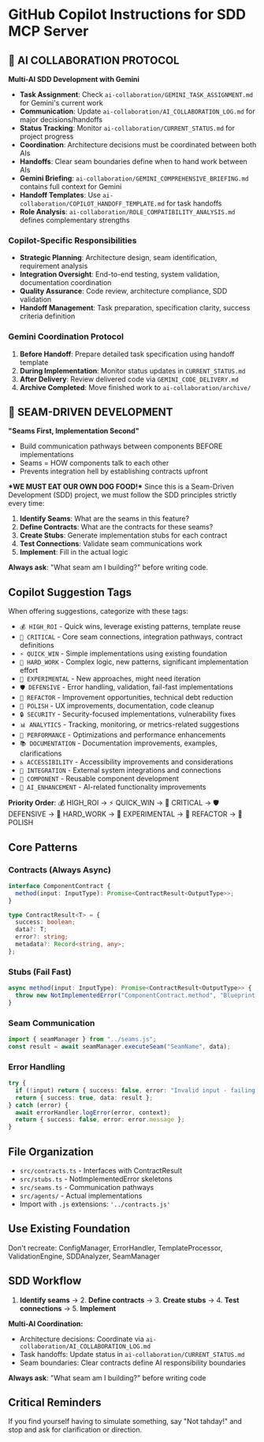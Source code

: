 # GitHub Copilot Instructions for SDD MCP Server

## 🤝 AI COLLABORATION PROTOCOL

**Multi-AI SDD Development with Gemini**

- **Task Assignment**: Check `ai-collaboration/GEMINI_TASK_ASSIGNMENT.md` for Gemini's current work
- **Communication**: Update `ai-collaboration/AI_COLLABORATION_LOG.md` for major decisions/handoffs
- **Status Tracking**: Monitor `ai-collaboration/CURRENT_STATUS.md` for project progress
- **Coordination**: Architecture decisions must be coordinated between both AIs
- **Handoffs**: Clear seam boundaries define when to hand work between AIs
- **Gemini Briefing**: `ai-collaboration/GEMINI_COMPREHENSIVE_BRIEFING.md` contains full context for Gemini
- **Handoff Templates**: Use `ai-collaboration/COPILOT_HANDOFF_TEMPLATE.md` for task handoffs
- **Role Analysis**: `ai-collaboration/ROLE_COMPATIBILITY_ANALYSIS.md` defines complementary strengths

### **Copilot-Specific Responsibilities**

- **Strategic Planning**: Architecture design, seam identification, requirement analysis
- **Integration Oversight**: End-to-end testing, system validation, documentation coordination
- **Quality Assurance**: Code review, architecture compliance, SDD validation
- **Handoff Management**: Task preparation, specification clarity, success criteria definition

### **Gemini Coordination Protocol**

1. **Before Handoff**: Prepare detailed task specification using handoff template
2. **During Implementation**: Monitor status updates in `CURRENT_STATUS.md`
3. **After Delivery**: Review delivered code via `GEMINI_CODE_DELIVERY.md`
4. **Archive Completed**: Move finished work to `ai-collaboration/archive/`

## 🔗 SEAM-DRIVEN DEVELOPMENT

**"Seams First, Implementation Second"**

- Build communication pathways between components BEFORE implementations
- Seams = HOW components talk to each other
- Prevents integration hell by establishing contracts upfront

**\***WE MUST EAT OUR OWN DOG FOOD!**\***
Since this is a Seam-Driven Development (SDD) project, we must follow the SDD principles strictly every time:

1. **Identify Seams**: What are the seams in this feature?
2. **Define Contracts**: What are the contracts for these seams?
3. **Create Stubs**: Generate implementation stubs for each contract
4. **Test Connections**: Validate seam communications work
5. **Implement**: Fill in the actual logic

**Always ask**: "What seam am I building?" before writing code.

## Copilot Suggestion Tags

When offering suggestions, categorize with these tags:

- `💰 HIGH_ROI` - Quick wins, leverage existing patterns, template reuse
- `🎯 CRITICAL` - Core seam connections, integration pathways, contract definitions
- `⚡ QUICK_WIN` - Simple implementations using existing foundation
- `🔨 HARD_WORK` - Complex logic, new patterns, significant implementation effort
- `🧪 EXPERIMENTAL` - New approaches, might need iteration
- `🛡️ DEFENSIVE` - Error handling, validation, fail-fast implementations
- `🔄 REFACTOR` - Improvement opportunities, technical debt reduction
- `🎨 POLISH` - UX improvements, documentation, code cleanup
- `🔒 SECURITY` - Security-focused implementations, vulnerability fixes
- `📊 ANALYTICS` - Tracking, monitoring, or metrics-related suggestions
- `🚀 PERFORMANCE` - Optimizations and performance enhancements
- `📚 DOCUMENTATION` - Documentation improvements, examples, clarifications
- `♿ ACCESSIBILITY` - Accessibility improvements and considerations
- `🔌 INTEGRATION` - External system integrations and connections
- `🧩 COMPONENT` - Reusable component development
- `🧠 AI_ENHANCEMENT` - AI-related functionality improvements

**Priority Order**: 💰 HIGH_ROI → ⚡ QUICK_WIN → 🎯 CRITICAL → 🛡️ DEFENSIVE → 🔨 HARD_WORK → 🧪 EXPERIMENTAL → 🔄 REFACTOR → 🎨 POLISH

## Core Patterns

### Contracts (Always Async)

```typescript
interface ComponentContract {
  method(input: InputType): Promise<ContractResult<OutputType>>;
}

type ContractResult<T> = {
  success: boolean;
  data?: T;
  error?: string;
  metadata?: Record<string, any>;
};
```

### Stubs (Fail Fast)

```typescript
async method(input: InputType): Promise<ContractResult<OutputType>> {
  throw new NotImplementedError("ComponentContract.method", "Blueprint: TODO");
}
```

### Seam Communication

```typescript
import { seamManager } from "../seams.js";
const result = await seamManager.executeSeam("SeamName", data);
```

### Error Handling

```typescript
try {
  if (!input) return { success: false, error: "Invalid input - failing fast" };
  return { success: true, data: result };
} catch (error) {
  await errorHandler.logError(error, context);
  return { success: false, error: error.message };
}
```

## File Organization

- `src/contracts.ts` - Interfaces with ContractResult<T>
- `src/stubs.ts` - NotImplementedError skeletons
- `src/seams.ts` - Communication pathways
- `src/agents/` - Actual implementations
- Import with `.js` extensions: `'../contracts.js'`

## Use Existing Foundation

Don't recreate: ConfigManager, ErrorHandler, TemplateProcessor, ValidationEngine, SDDAnalyzer, SeamManager

## SDD Workflow

1. **Identify seams** → 2. **Define contracts** → 3. **Create stubs** → 4. **Test connections** → 5. **Implement**

**Multi-AI Coordination:**

- Architecture decisions: Coordinate via `ai-collaboration/AI_COLLABORATION_LOG.md`
- Task handoffs: Update status in `ai-collaboration/CURRENT_STATUS.md`
- Seam boundaries: Clear contracts define AI responsibility boundaries

**Always ask**: "What seam am I building?" before writing code

## Critical Reminders

If you find yourself having to simulate something, say "Not tahday!" and stop and ask for clarification or direction.
